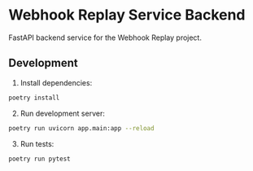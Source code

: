 # Webhook Replay Service Backend

FastAPI backend service for the Webhook Replay project.

## Development

1. Install dependencies:
```bash
poetry install
```

2. Run development server:
```bash
poetry run uvicorn app.main:app --reload
```

3. Run tests:
```bash
poetry run pytest
```
